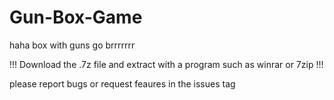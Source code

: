 # Gun-Box-Game
haha box with guns go brrrrrrr

!!! Download the .7z file and extract with a program such as winrar or 7zip !!!

please report bugs or request feaures in the issues tag
